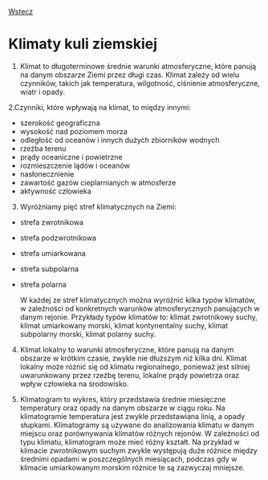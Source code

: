 [Wstecz](../geografia.md)

# Klimaty kuli ziemskiej

1. Klimat to długoterminowe średnie warunki atmosferyczne, które panują na danym obszarze Ziemi przez długi czas. Klimat zależy od wielu czynników, takich jak temperatura, wilgotność, ciśnienie atmosferyczne, wiatr i opady.

2.Czynniki, które wpływają na klimat, to między innymi:

-   szerokość geograficzna
-   wysokość nad poziomem morza
-   odległość od oceanów i innych dużych zbiorników wodnych
-   rzeźba terenu
-   prądy oceaniczne i powietrzne
-   rozmieszczenie lądów i oceanów
-   nasłonecznienie
-   zawartość gazów cieplarnianych w atmosferze
-   aktywność człowieka

3. Wyróżniamy pięć stref klimatycznych na Ziemi:

-   strefa zwrotnikowa
-   strefa podzwrotnikowa
-   strefa umiarkowana
-   strefa subpolarna
-   strefa polarna

    W każdej ze stref klimatycznych można wyróżnić kilka typów klimatów, w zależności od konkretnych warunków atmosferycznych panujących w danym rejonie. Przykłady typów klimatów to: klimat zwrotnikowy suchy, klimat umiarkowany morski, klimat kontynentalny suchy, klimat subpolarny morski, klimat polarny suchy.

4. Klimat lokalny to warunki atmosferyczne, które panują na danym obszarze w krótkim czasie, zwykle nie dłuższym niż kilka dni. Klimat lokalny może różnić się od klimatu regionalnego, ponieważ jest silniej uwarunkowany przez rzeźbę terenu, lokalne prądy powietrza oraz wpływ człowieka na środowisko.

5. Klimatogram to wykres, który przedstawia średnie miesięczne temperatury oraz opady na danym obszarze w ciągu roku. Na klimatogramie temperatura jest zwykle przedstawiana linią, a opady słupkami. Klimatogramy są używane do analizowania klimatu w danym miejscu oraz porównywania klimatów różnych rejonów. W zależności od typu klimatu, klimatogram może mieć różny kształt. Na przykład w klimacie zwrotnikowym suchym zwykle występują duże różnice między średnimi opadami w poszczególnych miesiącach, podczas gdy w klimacie umiarkowanym morskim różnice te są zazwyczaj mniejsze.
